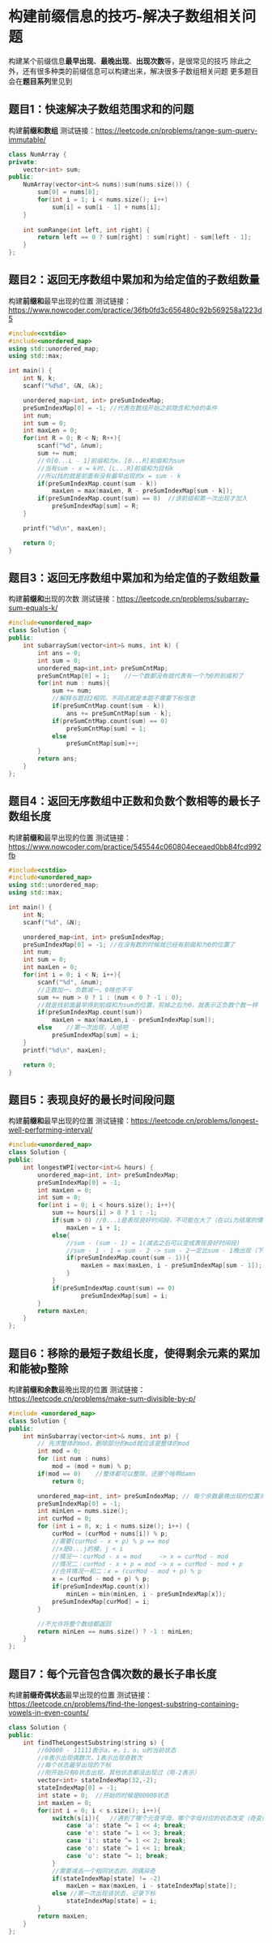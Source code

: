 # 构建前缀信息的技巧-解决子数组相关问题

构建某个前缀信息**最早出现**、**最晚出现**、**出现次数**等，是很常见的技巧
除此之外，还有很多种类的前缀信息可以构建出来，解决很多子数组相关问题
更多题目会在**题目系列**里见到

## 题目1：快速解决子数组范围求和的问题
构建**前缀和数组**
测试链接：https://leetcode.cn/problems/range-sum-query-immutable/
```c++
class NumArray {
private:
    vector<int> sum;
public:
    NumArray(vector<int>& nums):sum(nums.size()) {
        sum[0] = nums[0]; 
        for(int i = 1; i < nums.size(); i++)
            sum[i] = sum[i - 1] + nums[i];
    }
    
    int sumRange(int left, int right) {
        return left == 0 ? sum[right] : sum[right] - sum[left - 1];
    }
};

```

## 题目2：返回无序数组中累加和为给定值的子数组数量
构建**前缀和**最早出现的位置
测试链接：https://www.nowcoder.com/practice/36fb0fd3c656480c92b569258a1223d5
```c++
#include<cstdio>
#include<unordered_map>
using std::unordered_map;
using std::max;

int main() {
    int N, k;
    scanf("%d%d", &N, &k);

    unordered_map<int, int> preSumIndexMap;
    preSumIndexMap[0] = -1; //代表在数组开始之前隐含和为0的条件
    int num;
    int sum = 0;
    int maxLen = 0;
    for(int R = 0; R < N; R++){
        scanf("%d", &num);
        sum += num;
        //令[0...L - 1]前缀和为x、[0...R]前缀和为sum
        //当有sum - x = k时，[L...R]前缀和为目标k
        //所以找的就是前面有没有最早出现的x = sum - k
        if(preSumIndexMap.count(sum - k))
            maxLen = max(maxLen, R - preSumIndexMap[sum - k]);
        if(preSumIndexMap.count(sum) == 0)  //该前缀和第一次出现才加入
            preSumIndexMap[sum] = R;    
    }

    printf("%d\n", maxLen);

    return 0;
}
```

## 题目3：返回无序数组中累加和为给定值的子数组数量
构建**前缀和**出现的次数
测试链接：https://leetcode.cn/problems/subarray-sum-equals-k/
```c++
#include<unordered_map>
class Solution {
public:
    int subarraySum(vector<int>& nums, int k) {
        int ans = 0;
        int sum = 0;
        unordered_map<int,int> preSumCntMap;
        preSumCntMap[0] = 1;    //一个数都没有就代表有一个为0的前缀和了
        for(int num : nums){
            sum += num;
            //解释与题目2相同，不同点就是本题不需要下标信息
            if(preSumCntMap.count(sum - k))
                ans += preSumCntMap[sum - k];
            if(preSumCntMap.count(sum) == 0)
                preSumCntMap[sum] = 1;
            else
                preSumCntMap[sum]++;
        }
        return ans;
    }
};
```

## 题目4：返回无序数组中正数和负数个数相等的最长子数组长度
构建**前缀和**最早出现的位置
测试链接：https://www.nowcoder.com/practice/545544c060804eceaed0bb84fcd992fb
```c++
#include<cstdio>
#include<unordered_map>
using std::unordered_map;
using std::max;

int main() {
    int N;
    scanf("%d", &N);

    unordered_map<int, int> preSumIndexMap;
    preSumIndexMap[0] = -1; //在没有数的时候就已经有前缀和为0的位置了
    int num;
    int sum = 0;
    int maxLen = 0;
    for(int i = 0; i < N; i++){
        scanf("%d", &num);
        //正数加一，负数减一，0啥也不干
        sum += num > 0 ? 1 : (num < 0 ? -1 : 0);
        //就是找前面最早得到前缀和为sum的位置，剪掉之后为0，就表示正负数个数一样
        if(preSumIndexMap.count(sum))
            maxLen = max(maxLen,i - preSumIndexMap[sum]);
        else    //第一次出现，入组吧
            preSumIndexMap[sum] = i;
    }
    printf("%d\n", maxLen);

    return 0;
}
```

## 题目5：表现良好的最长时间段问题
构建**前缀和**最早出现的位置
测试链接：https://leetcode.cn/problems/longest-well-performing-interval/
```c++
#include<unordered_map>
class Solution {
public:
    int longestWPI(vector<int>& hours) {
        unordered_map<int, int> preSumIndexMap;
        preSumIndexMap[0] = -1;
        int maxLen = 0;
        int sum = 0;
        for(int i = 0; i < hours.size(); i++){
            sum += hours[i] > 8 ? 1 : -1;
            if(sum > 0) //0...i是表现良好时间段，不可能在大了（在以i为结尾的情况下）
                maxLen = i + 1;
            else{
                //sum - (sum - 1) = 1(减去之后可以变成表现良好时间段)
                //sum - 1 - 1 = sum - 2 -> sum - 2一定比sum - 1晚出现（下标大）
                if(preSumIndexMap.count(sum - 1)){
                    maxLen = max(maxLen, i - preSumIndexMap[sum - 1]);
                }
            }
            if(preSumIndexMap.count(sum) == 0)
                    preSumIndexMap[sum] = i;
        }
        return maxLen;
    }
};
```

## 题目6：移除的最短子数组长度，使得剩余元素的累加和能被p整除
构建**前缀和余数**最晚出现的位置
测试链接：https://leetcode.cn/problems/make-sum-divisible-by-p/
```c++
#include <unordered_map>
class Solution {
public:
    int minSubarray(vector<int>& nums, int p) {
        // 先求整体的mod，删除部分的mod就应该是整体的mod
        int mod = 0;
        for (int num : nums)
            mod = (mod + num) % p;
        if(mod == 0)    //整体都可以整除，还挪个啥啊damn
            return 0;

        unordered_map<int, int> preSumIndexMap; // 每个余数最晚出现的位置对应的下标
        preSumIndexMap[0] = -1;
        int minLen = nums.size();
        int curMod = 0;
        for (int i = 0, x; i < nums.size(); i++) {
            curMod = (curMod + nums[i]) % p;
            //需要(curMod - x + p) % p == mod
            //x是0...j的模，j < i
            //情况一：curMod - x = mod     -> x = curMod - mod
            //情况二：curMod - x + p = mod -> x = curMod - mod + p
            //合并情况一和二：x = (curMod - mod + p) % p
            x = (curMod - mod + p) % p;
            if(preSumIndexMap.count(x))
                minLen = min(minLen, i - preSumIndexMap[x]);
            preSumIndexMap[curMod] = i;
        }

        //不允许将整个数组都返回
        return minLen == nums.size() ? -1 : minLen;
    }
};
```

## 题目7：每个元音包含偶次数的最长子串长度
构建**前缀奇偶状态**最早出现的位置
测试链接：https://leetcode.cn/problems/find-the-longest-substring-containing-vowels-in-even-counts/
```c++
class Solution {
public:
    int findTheLongestSubstring(string s) {
        //00000 - 11111表示a，e，i，o，u的当前状态
        //0表示出现偶数次，1表示出现奇数次
        //每个状态最早出现的下标
        //刚开始只有0状态出现，其他状态都没出现过（用-2表示）
        vector<int> stateIndexMap(32,-2);
        stateIndexMap[0] = -1;
        int state = 0;  //开始的时候是00000状态
        int maxLen = 0;
        for(int i = 0; i < s.size(); i++){
            switch(s[i]){   //遇到了哪个元音字母，哪个字母对应的状态改变（奇变偶，偶变奇）
                case 'a': state ^= 1 << 4; break;
                case 'e': state ^= 1 << 3; break;
                case 'i': state ^= 1 << 2; break;
                case 'o': state ^= 1 << 1; break;
                case 'u': state ^= 1; break;
            }
            //需要减去一个相同状态的，同偶异奇
            if(stateIndexMap[state] != -2)
                maxLen = max(maxLen, i - stateIndexMap[state]);
            else //第一次出现该状态，记录下标
                stateIndexMap[state] = i;
        }
        return maxLen;
    }
};
```